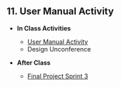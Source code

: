 <!--## 11. Design: Color - ([Class Slides](https://docs.google.com/presentation/d/1sIOJrlxhVqIjl54AufsztBB1WvfGxhqsnCd6I2pyTO0/edit?usp=drive_web&ouid=102349547791146369642)) MITCHELL
  - **Objectives** -
    - Identify the qualities of colors
    - Use Color effectively for branding and product development
  - **In Class Activities**  
    - *Feedback, Term Project* - Spend 10 mins to give feedback on the typography used in your term project.
    - *COLOR ACTIVITY* - In class examples with [slides](https://docs.google.com/presentation/d/1sIOJrlxhVqIjl54AufsztBB1WvfGxhqsnCd6I2pyTO0/edit?usp=sharing).
    - In Class [Exercise](https://github.com/Product-College-Courses/SPD-UI-Color-and-Design)
    - *Feedback* - spend 10 min to give and get feedback on the in class activity.
  - **After Class** - 1) Apply concepts from class to your project. These will reviewed in a future class.  2) Write and finish your blog post ... assignment linked above. Submit the blog post at the
  -->

## 11. User Manual Activity

- **In Class Activities**  
  - [User Manual Activity](https://qz.com/1046131/writing-a-user-manual-at-work-makes-teams-less-anxious-and-more-productive/)
  - Design Unconference

- **After Class**
  - [Final Project Sprint 3](https://docs.google.com/document/d/15m8P9ic7sJqVovTozIRdikWCI7HQ_f5TOc5qpqyiAYs/edit#)
